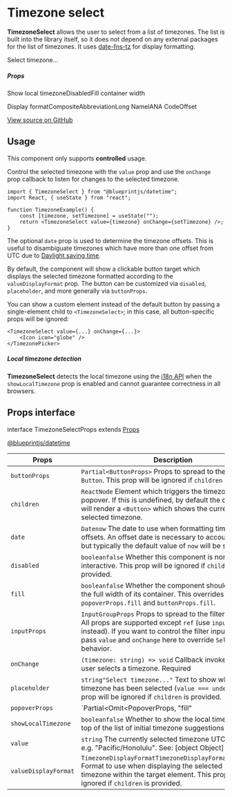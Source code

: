 # Timezone select

**TimezoneSelect** allows the user to select from a list of timezones. The list is built into the library itself, so it
does not depend on any external packages for the list of timezones. It uses
[date-fns-tz](https://github.com/marnusw/date-fns-tz) for display formatting.

Select timezone...

##### Props

Show local timezoneDisabledFill container width

Display formatCompositeAbbreviationLong NameIANA CodeOffset

[View source on GitHub](https://github.com/palantir/blueprint/blob/develop/packages/docs-app/src/examples/datetime-examples/timezoneSelectExample.tsx)

## Usage

This component only supports **controlled** usage.

Control the selected timezone with the `value` prop and use the `onChange` prop callback to listen for changes to the
selected timezone.

```
import { TimezoneSelect } from "@blueprintjs/datetime";  
import React, { useState } from "react";  
  
function TimezoneExample() {  
    const [timezone, setTimezone] = useState("");  
    return <TimezoneSelect value={timezone} onChange={setTimezone} />;  
}  

```

The optional `date` prop is used to determine the timezone offsets. This is useful to disambiguate timezones which have
more than one offset from UTC due to [Daylight saving time](https://en.wikipedia.org/wiki/Daylight_saving_time).

By default, the component will show a clickable button target which displays the selected timezone formatted according
to the `valueDisplayFormat` prop. The button can be customized via `disabled`, `placeholder`, and more generally via
`buttonProps`.

You can show a custom element instead of the default button by passing a single-element child to `<TimezoneSelect>`;
in this case, all button-specific props will be ignored:

```
<TimezoneSelect value={...} onChange={...}>  
    <Icon icon="globe" />  
</TimezonePicker>  

```

##### Local timezone detection

**TimezoneSelect** detects the local timezone using the
[i18n API](https://developer.mozilla.org/en-US/docs/Web/JavaScript/Reference/Global_Objects/DateTimeFormat/resolvedOptions)
when the `showLocalTimezone` prop is enabled and cannot guarantee correctness in all browsers.

## Props interface

interface TimezoneSelectProps extends [Props](#api/Props)

[@blueprintjs/datetime](https://github.com/palantir/blueprint/blob/d356c8eea/packages/datetime/src/components/timezone-select/timezoneSelect.tsx#L37)

| Props | Description |
| --- | --- |
| `buttonProps` | `Partial<ButtonProps>` Props to spread to the target `Button`. This prop will be ignored if `children` is provided. |
| `children` | `ReactNode` Element which triggers the timezone select popover. If this is undefined, by default the component will render a `<Button>` which shows the currently selected timezone. |
| `date` | `Datenow` The date to use when formatting timezone offsets. An offset date is necessary to account for DST, but typically the default value of `now` will be sufficient. |
| `disabled` | `booleanfalse` Whether this component is non-interactive. This prop will be ignored if `children` is provided. |
| `fill` | `booleanfalse` Whether the component should take up the full width of its container. This overrides `popoverProps.fill` and `buttonProps.fill`. |
| `inputProps` | `InputGroupProps` Props to spread to the filter `InputGroup`. All props are supported except `ref` (use `inputRef` instead). If you want to control the filter input, you can pass `value` and `onChange` here to override `Select`'s own behavior. |
| `onChange` | `(timezone: string) => void` Callback invoked when the user selects a timezone.  Required |
| `placeholder` | `string"Select timezone..."` Text to show when no timezone has been selected (`value === undefined`). This prop will be ignored if `children` is provided. |
| `popoverProps` | `Partial<Omit<PopoverProps<DefaultPopoverTargetHTMLProps>, "fill" | "content" | "defaultIsOpen" | "renderTarget">>` Props to spread to the popover. Note that `content` cannot be changed. |
| `showLocalTimezone` | `booleanfalse` Whether to show the local timezone at the top of the list of initial timezone suggestions. |
| `value` | `string` The currently selected timezone UTC identifier, e.g. "Pacific/Honolulu".  See: [object Object]  Required |
| `valueDisplayFormat` | `TimezoneDisplayFormatTimezoneDisplayFormat.COMPOSITE` Format to use when displaying the selected (or default) timezone within the target element. This prop will be ignored if `children` is provided. |